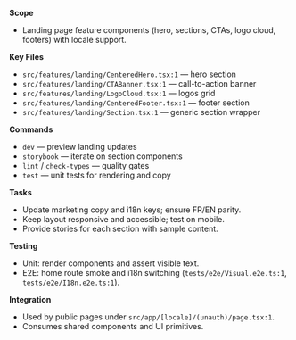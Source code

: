 **Scope**
- Landing page feature components (hero, sections, CTAs, logo cloud, footers) with locale support.

**Key Files**
- `src/features/landing/CenteredHero.tsx:1` — hero section
- `src/features/landing/CTABanner.tsx:1` — call-to-action banner
- `src/features/landing/LogoCloud.tsx:1` — logos grid
- `src/features/landing/CenteredFooter.tsx:1` — footer section
- `src/features/landing/Section.tsx:1` — generic section wrapper

**Commands**
- `dev` — preview landing updates
- `storybook` — iterate on section components
- `lint` / `check-types` — quality gates
- `test` — unit tests for rendering and copy

**Tasks**
- Update marketing copy and i18n keys; ensure FR/EN parity.
- Keep layout responsive and accessible; test on mobile.
- Provide stories for each section with sample content.

**Testing**
- Unit: render components and assert visible text.
- E2E: home route smoke and i18n switching (`tests/e2e/Visual.e2e.ts:1`, `tests/e2e/I18n.e2e.ts:1`).

**Integration**
- Used by public pages under `src/app/[locale]/(unauth)/page.tsx:1`.
- Consumes shared components and UI primitives.

